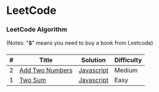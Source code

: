 LeetCode
========

### LeetCode Algorithm

(Notes: "🔒" means you need to buy a book from Leetcode)


| # | Title | Solution | Difficulty |
|---| ----- | -------- | ---------- |
|2|[Add Two Numbers](https://leetcode.com/problems/add-two-numbers/) | [Javascript](./Javascript/2-Add_two_numbers.js)|Medium|
|1|[Two Sum](https://leetcode.com/problems/two-sum/) | [Javascript](./Javascript/1-Two_Sum.js)|Easy|

